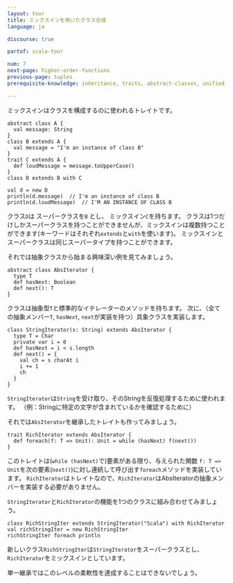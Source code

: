 ```yaml
---
layout: tour
title: ミックスインを用いたクラス合成
language: ja

discourse: true

partof: scala-tour

num: 7
next-page: higher-order-functions
previous-page: tuples
prerequisite-knowledge: inheritance, traits, abstract-classes, unified-types

---
```

ミックスインはクラスを構成するのに使われるトレイトです。

```tut
abstract class A {
  val message: String
}
class B extends A {
  val message = "I'm an instance of class B"
}
trait C extends A {
  def loudMessage = message.toUpperCase()
}
class D extends B with C

val d = new D
println(d.message)  // I'm an instance of class B
println(d.loudMessage)  // I'M AN INSTANCE OF CLASS B
```
クラス`D`は スーパークラスを`B` とし、 ミックスイン`C`を持ちます。
クラスは1つだけしかスーパークラスを持つことができませんが、ミックスインは複数持つことができます(キーワードはそれぞれ`extends`と`with`を使います)。
ミックスインとスーパークラスは同じスーパータイプを持つことができます。

それでは抽象クラスから始まる興味深い例を見てみましょう。

```tut
abstract class AbsIterator {
  type T
  def hasNext: Boolean
  def next(): T
}
```
クラスは抽象型`T`と標準的なイテレーターのメソッドを持ちます。
次に、（全ての抽象メンバー`T`, `hasNext`, `next`が実装を持つ）具象クラスを実装します。

```tut
class StringIterator(s: String) extends AbsIterator {
  type T = Char
  private var i = 0
  def hasNext = i < s.length
  def next() = {
    val ch = s charAt i
    i += 1
    ch
  }
}
```
`StringIterator`は`String`を受け取り、そのStringを反復処理するために使われます。
（例：Stringに特定の文字が含まれているかを確認するために）

それでは`AbsIterator`を継承したトレイトも作ってみましょう。

```tut
trait RichIterator extends AbsIterator {
  def foreach(f: T => Unit): Unit = while (hasNext) f(next())
}
```
このトレイトは(`while (hasNext)`で)要素がある限り、与えられた関数 `f: T => Unit`を次の要素(`next()`)に対し連続して呼び出す`foreach`メソッドを実装しています。
`RichIterator`はトレイトなので、`RichIterator`はAbsIteratorの抽象メンバーを実装する必要がありません。

`StringIterator`と`RichIterator`の機能を1つのクラスに組み合わせてみましょう。
```tut
class RichStringIter extends StringIterator("Scala") with RichIterator
val richStringIter = new RichStringIter
richStringIter foreach println
```
新しいクラス`RichStringIter`は`StringIterator`をスーパークラスとし、`RichIterator`をミックスインとしています。

単一継承ではこのレベルの柔軟性を達成することはできないでしょう。
